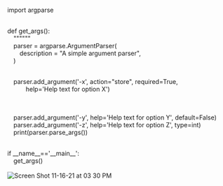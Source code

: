 <!-- Adding Arguments -->
<br/>
import argparse<br/><br/>

def get_args():<br/>
&emsp;""""""<br/>
&emsp;parser = argparse.ArgumentParser(<br/>
&emsp;&emsp;description = "A simple argument parser",<br/>
&emsp;)<br/><br/>

<!-- required argument -->
&emsp;parser.add_argument('-x', action="store", required=True,<br/>
&emsp;&emsp;&emsp;help='Help text for option X')<br/><br/>

<!-- optional arguments -->
<br/>
&emsp;parser.add_argument('-y', help='Help text for option Y', default=False)<br/>
&emsp;parser.add_argument('-z', help='Help text for option Z', type=int)<br/>
&emsp;print(parser.parse_args())<br/><br/>

if &#95;&#95;name&#95;&#95;=='&#95;&#95;main&#95;&#95;':<br/>
&emsp;get_args()
<br/><br/>
![Screen Shot 11-16-21 at 03 30 PM](https://user-images.githubusercontent.com/46776355/142159168-8b2b22c3-f922-48ae-aabc-0de04affb1d6.PNG)





